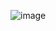 ![image](https://github.com/DonghaeSuh/NLP_Pytorch/assets/82081872/188db1d3-00c5-4dad-adea-a6b80ebbcc96)
